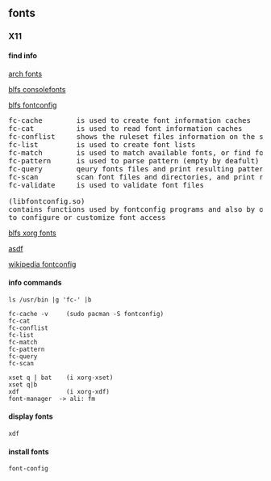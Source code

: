 ## fonts
### X11 

#### find info

   [arch fonts](https://wiki.archlinux.org/title/fonts) 
 
   [blfs consolefonts](https://www.linuxfromscratch.org/blfs/view/stable/postlfs/console-fonts.html)

   [blfs fontconfig](https://www.linuxfromscratch.org/blfs/view/stable/general/fontconfig.html)
<pre>
fc-cache        is used to create font information caches
fc-cat          is used to read font information caches
fc-conflist     shows the ruleset files information on the system
fc-list         is used to create font lists
fc-match        is used to match available fonts, or find fonts that match a given pattern
fc-pattern      is used to parse pattern (empty by deafult) and show the parsed result
fc-query        qeury fonts files and print resulting patterns
fc-scan         scan font files and directories, and print resulting patterns
fc-validate     is used to validate font files

(libfontconfig.so)
contains functions used by fontconfig programs and also by other programs
to configure or customize font access
</pre> 


   [blfs xorg fonts](https://www.linuxfromscrtach.org/blfs/view/stable/x/x7font.html)


   [asdf](google.com)

   [wikipedia fontconfig](https://en.wikipedia.org/wiki/Fontconfig)



#### info commands

    ls /usr/bin |g 'fc-' |b

    fc-cache -v     (sudo pacman -S fontconfig)
    fc-cat
    fc-conflist
    fc-list
    fc-match
    fc-pattern
    fc-query
    fc-scan

    xset q | bat    (i xorg-xset)
    xset q|b
    xdf             (i xorg-xdf)
    font-manager  -> ali: fm
  

#### display fonts

    xdf



#### install fonts

    font-config




